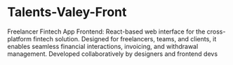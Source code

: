 # Talents-Valey-Front
Freelancer Fintech App Frontend: React-based web interface for the cross-platform fintech solution. Designed for freelancers, teams, and clients, it enables seamless financial interactions, invoicing, and withdrawal management. Developed collaboratively by designers and frontend devs
